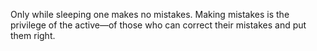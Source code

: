 Only while sleeping one makes no mistakes. Making mistakes is the privilege of the active—of those who can correct their mistakes and put them right.